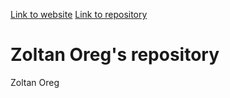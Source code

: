 [Link to website](http://oregzoltan.github.io)
[Link to repository](https://github.com/oregzoltan/oregzoltan.github.io)
# Zoltan Oreg's repository
Zoltan Oreg
